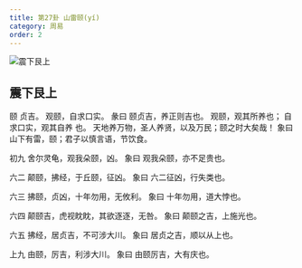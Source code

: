 ```yaml
---
title: 第27卦 山雷颐(yí)
category: 周易
order: 2
---
```


![震下艮上](https://upload.wikimedia.org/wikipedia/commons/9/91/Yijing-27.png)

## 震下艮上

颐 贞吉。 观颐，自求口实。
彖曰 颐贞吉，养正则吉也。 观颐，观其所养也； 自求口实，观其自养 也。 天地养万物，圣人养贤，以及万民；颐之时大矣哉！
象曰 山下有雷，颐；君子以慎言语，节饮食。

初九 舍尔灵龟，观我朵颐，凶。
象曰 观我朵颐，亦不足贵也。

六二 颠颐，拂经，于丘颐，征凶。
象曰 六二征凶，行失类也。

六三 拂颐，贞凶，十年勿用，无攸利。
象曰 十年勿用，道大悖也。

六四 颠颐吉，虎视眈眈，其欲逐逐，无咎。
象曰 颠颐之吉，上施光也。

六五 拂经，居贞吉，不可涉大川。
象曰 居贞之吉，顺以从上也。

上九 由颐，厉吉，利涉大川。
象曰 由颐厉吉，大有庆也。